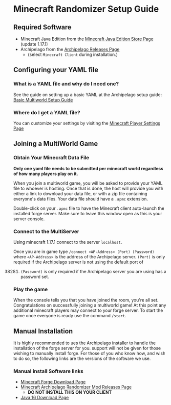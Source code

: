 # Minecraft Randomizer Setup Guide

## Required Software

- Minecraft Java Edition from
  the [Minecraft Java Edition Store Page](https://www.minecraft.net/en-us/store/minecraft-java-edition) (update 1.17.1)
- Archipelago from the [Archipelago Releases Page](https://github.com/ArchipelagoMW/Archipelago/releases)
    - (select `Minecraft Client` during installation.)

## Configuring your YAML file

### What is a YAML file and why do I need one?

See the guide on setting up a basic YAML at the Archipelago setup
guide: [Basic Multiworld Setup Guide](/tutorial/archipelago/setup/en)

### Where do I get a YAML file?

You can customize your settings by visiting the [Minecraft Player Settings Page](/games/Minecraft/player-settings)

## Joining a MultiWorld Game

### Obtain Your Minecraft Data File

**Only one yaml file needs to be submitted per minecraft world regardless of how many players play on it.**

When you join a multiworld game, you will be asked to provide your YAML file to whoever is hosting. Once that is done,
the host will provide you with either a link to download your data file, or with a zip file containing everyone's data
files. Your data file should have a `.apmc` extension.

Double-click on your `.apmc` file to have the Minecraft client auto-launch the installed forge server. Make sure to
leave this window open as this is your server console.

### Connect to the MultiServer

Using minecraft 1.17.1 connect to the server `localhost`.

Once you are in game type `/connect <AP-Address> (Port) (Password)` where `<AP-Address>` is the address of the
Archipelago server. `(Port)` is only required if the Archipelago server is not using the default port of

38281. `(Password)` is only required if the Archipelago server you are using has a password set.

### Play the game

When the console tells you that you have joined the room, you're all set. Congratulations on successfully joining a
multiworld game! At this point any additional minecraft players may connect to your forge server. To start the game once
everyone is ready use the command `/start`.

## Manual Installation

It is highly recommended to ues the Archipelago installer to handle the installation of the forge server for you.
support will not be given for those wishing to manually install forge. For those of you who know how, and wish to do so,
the following links are the versions of the software we use.

### Manual install Software links

- [Minecraft Forge Download Page](https://files.minecraftforge.net/net/minecraftforge/forge/index_1.17.1.html)
- [Minecraft Archipelago Randomizer Mod Releases Page](https://github.com/KonoTyran/Minecraft_AP_Randomizer/releases)
    - **DO NOT INSTALL THIS ON YOUR CLIENT**
- [Java 16 Download Page](https://docs.aws.amazon.com/corretto/latest/corretto-16-ug/downloads-list.html)

